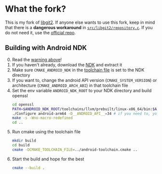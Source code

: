 # What the fork?
This is my fork of [libgit2](https://github.com/libgit2/libgit2).
If anyone else wants to use this fork, keep in mind that there is a **dangerous workaround** in [`src/libgit2/repository.c`](src/libgit2/repository.c). If you do not need it, use the [official repo](https://github.com/libgit2/libgit2).

## Building with Android NDK
0. Read the [warning above](#what-the-fork)!
1. If you haven't already, download the [NDK](https://developer.android.com/ndk/downloads) and extract it
2. Make sure `CMAKE_ANDROID_NDK` in the [toolchain file](android-toolchain.cmake) is set to the NDK directory
3. If you want to, change the android API version (`CMAKE_SYSTEM_VERSION`) or architecture (`CMAKE_ANDROID_ARCH_ABI`) in that toolchain file
4. Set the env variable `ANDROID_NDK_ROOT` to your NDK directory and build openssl
   ```sh
   cd openssl
   PATH=$ANDROID_NDK_ROOT/toolchains/llvm/prebuilt/linux-x86_64/bin:$ANDROID_NDK_ROOT/toolchains/arm-linux-androideabi-4.9/prebuilt/linux-x86_64/bin:$PATH
   ./Configure android-arm64 -D__ANDROID_API__=34 # if you need to, you can change the API version here
   make -s -Wno-macro-redefined
   cd ..
   ```
5. Run cmake using the toolchain file
   ```sh
   mkdir build
   cd build
   cmake -DCMAKE_TOOLCHAIN_FILE=../android-toolchain.cmake ..
   ```
6. Start the build and hope for the best
   ```sh
   cmake --build .
   ```
